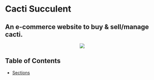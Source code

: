 # Cacti Succulent
## An e-commerce website to buy & sell/manage cacti.

<p align="center">
  <img  src="https://github.com/saads2018/cacti.github.io/assets/71264405/28499831-3d45-4bba-8d13-da4e785dd168">
</p>

## Table of Contents

- [Sections](youtube.com)
